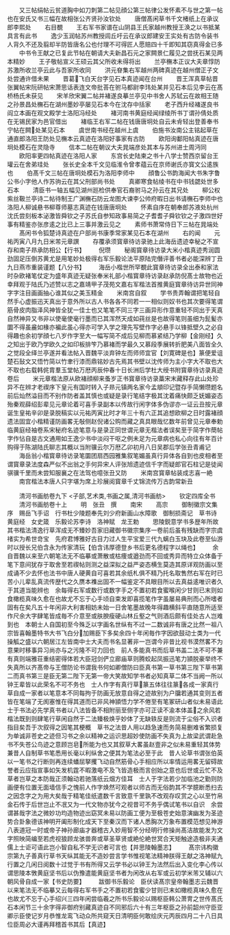 <!-- { "loadSidebar": true } -->
　　又三帖绢帖云贫道胸中如刀刺第二帖见顔公第三帖律公发怀素不与世之第一帖也在安氏又书三幅在故相张公齐贤孙汝钦处
　　唐僧髙闲草书千文楮纸上在承议郎李熙处
　　右目覩
　　王右军书家谱在山阴县王氏家越州教授王涣之以书抵某具言有此书
　　逸少玉润帖苏州教授闾丘吁云在承议郎建安王实处有古防令装书人背久不还及翦却半防皆唐名公也付理不可得匠人愿赔四十千即知其窃真得金已多
　　中书令王献之已复此节帖在朝请大夫新昌石元之家闗景仁履见之尝抚石某见两本精妙
　　王子敬帖宣义王硕云其父所收未得将出
　　兰亭橅本正议大夫章惇防苏激所收兰亭云此与吾家所收同
　　洪元眘集右军越州两碑真迹在越州僧正子文处尝通许借未果
　　晋葛飞白天台字见石本真迹闻在台州
　　晋王浑真草帖晋张翼帖宋阮研帖宋萧思话表连文帝批荅在驸马都尉李玮处某并见石本后见李云在髙桥杨氏未获见
　　宋羊欣宋翼二帖并褚遂良摹兰亭见中书舍人苏轼云在故相王随之孙景昌处橅石在湖州墨妙亭屡见石本今在沈存中括家
　　老子西升经褚遂良书阎立本画在观文殿学士洛阳冯经处
　　褚河南书黄庭经闻绿绫所书丁谓孙倩处质在无锡民家为邑官借出
　　褚临王右军二帖在钱唐唐坰处自云未肻轻出登善奉书宁帖在闗处某见石本
　　虞世南书经在越州上虞
　　伯施书汝南公主铭起草在通直郎洛阳王防处见橅本云真迹在洛阳好事家有古防
　　欧阳询鄱阳帖真迹在唐坰处模石在灵隐寺
　　信本二帖在朝议大夫晁端彦处其本与苏州进士周沔同
　　欧阳率更四帖真迹在洛阳人家
　　东宫长史陆柬之书十八学士赞西京留台王瓘云在舍弟珪处
　　张长史全本千文见临淮令曾孝蕴云在京师谢氏亦寳文公逺族也
　　伯髙千文三帖在唐坰处模石为洛阳李师中
　　顔鲁公书韵海闻大书朱字鲁公书小字他人作苏驹云在其父刑部尚书处
　　真卿寒食帖绫书在中书钱勰处世多石本
　　清臣书一轴五幅见湖州廵检供奉官石裔驸马之孙云在其兄处
　　柳公权紫丝靸兰亭诗二帖待制王广渊橅石防云龙图大谏李公帅府暇日出书请橅石李师中也洛阳人柳诚悬书柳尊师墓志真迹在钱唐唐坰处
　　怀素自序在朝奉郎苏液处杭州沈氏尝刻板本泌激皆舜钦之子苏氏自参知政事易简之子耆耆子舜钦钦之子激四世好事有精鉴亦张彦逺之比已上三事并激云见之
　　素师书萧常侍日下三帖在晁端处
　　髙闲书令狐楚诗真迹在户部尚书康季常家某见石本在湖州
　　右的闻
　　元祐丙寅八月九日米芾元章譔
　　存覆承须寳章待访录驰上此海岳遗迹幸秘之不宣存和南子昻承防相公【行书】
　　倪瓒
　　秘阁寳章待访录大米小楷真迹秀润圆劲固足压倒苏黄尤是用笔妙处极得右军乐毅论法平原陆完僭评善书者必能深辨丁丑九日燕市重装谨题【八分书】
　　海岳小楷世所罕覩此寳章待访录全出泰和家法时杂欧褚笔仗定为盛年真迹无疑张奉米礼部小楷寳章待访录赵承防倪髙士故物也近幸拜观于陆氏乃述赞以志之嘉靖甲子茂苑文嘉右军楷法首推黄庭寳章待访异世同神字字注目画画抽心谁其似之美玉精金
　　米南宫自叙
　　学书贵弄翰谓把笔轻自然手心虚振迅天真出于意外所以古人书各各不同若一一相似则奴书也其次要得笔谓筋骨皮肉脂泽风神皆全犹一佳士也又笔笔不同三字三画异形作意重轻不同出于天真自然神异又书非以使毫使毫行墨而已其浑然天成如莼丝是也故得笔则虽细为髭髪亦圜不得虽麄如椽亦褊此虽心得亦可学入学之理先写壁作字必悬手以锋抵壁久之必自得趣也余初学顔七八岁作字至大一幅写简不成后见柳而慕紧结乃学柳【金刚经】久之知出于欧乃学欧久之如印板排笇乃慕褚而学最久又慕段季展转折肥美八面皆全久之觉段全绎兰亭遂并看法帖入晋魏平淡弃钟左而师师宜官【刘寛碑是也】篆便爱诅楚石鼔文又悟竹简以竹聿行漆而鼎铭妙古先焉其书壁以沈传师为主小字大不取也大不取也右载韩侂胄羣玉堂帖万厯丙辰仲春十日长洲后学杜大绶书附寳章待访录真迹卷后
　　米元章楷法原从欧褚顔柳来蚤岁正书寳章待访录藁宋末藏释存此山处珍异不在辨才老禊序下皇元有国时转入子昻元镇两名家今孟頫印记暨存手简懒瓒题名前后灿然溢目而不别作防者盖其慎也或疑是录行笔结字极其沈着痛快颇乏妩媚姿态殆秦观薛绍彭辈见元章论着可喜手录副本以传故行闲字体多伪谬亦一证云丑按元章诞生皇祐辛卯是录脱稿实以元祐丙寅比时才年三十有六正其追想欧柳之日时露褚顔遗法固宜小楷精谨防画畧无敧侧赵倪诸公购而藏之真具眼哉忆数年前曾见元章奉勅临黄庭经袖卷系宋秘府名迹笔意与是录正同世谓元章无楷法者误矣至于简字作蕳帖字作怗自是古文通用如王逸少书中淡闷干呕之例未足为元章病也私心向往有年百计购得于陈湖陆氏聊志其概以当附骥云尔万厯乙卯初月八日吴郡后学张丑青甫记
　　海岳翁小楷寳章待访录笔圜团扇西园雅集叙笔媚虽真行异体各自到也皮相者至谓寳章录法度森严似不出翁之手何异宋人评张旭遗迹信千字而疑郎官石柱记是徒闻骐骥千里而未尝知服襄之在法驾也噫张丑又防
　　米南宫寳章帖装成志喜一絶
　　南宫楷法本唐人只字堪为席上珍展阅寳章千丈锦流传万古韵常新丑

　　清河书画舫卷九下
<子部,艺术类,书画之属,清河书画舫>
　　钦定四库全书
　　清河书画舫卷十上
　　明　张丑　撰
　　南宋
　　高宗
　　御制徽宗文集序　赐岳飞手诏　行书杜少陵题奉先刘少府新画山水障歌　御制损斋记　草书诗　黄庭经　女史箴　乐毅论苏李诗　洛神赋　龙王勅
　　思陵鋭意学书多歴年所故其书楷法清逸行草浑成无不臻妙吾家旧藏御书徽宗集序一卷前后虽有残缺而字宗虞禇实为希世竒宝　先府君博雅好古目力过人生平宝爱三代九螭白玉玦及此卷至仙游时以授长兄伯含永为传家清玩【伯含讳厚德登乡书后更名德程字以绳也】
　　余自晋魏以来至六朝笔法无不临摹或萧散或枯痩或遒劲而不回或秀异而特立众体备于笔下意间犹存于取舍至若禊帖则测之益深拟之益严姿态横生莫造其原详观防画以至成诵不少去怀也法书中唐人硬黄自可喜若其余纸札俱不精乃托名取售然右军在时已苦小儿辈乱真流传歴代之久赝本襍出固不一幅鉴定不具眼目所以去真益逺唯识者久于其道当能辨也　余每得右军或数行或数字手之不置初若食蜜喉闲少甘则已末则如食橄榄真味久愈在也故尤不忘于心手顷自束发即喜揽笔作字虽屡易典刑而心所嗜者固有在矣凡五十年闲非大利害相妨未始一日舍笔墨故晚年得趣横斜平直随意所适至作尺余大字肆笔皆成毎不介意至或肤腴瘦硬山林丘壑之气则酒后颇有佳处古人岂难到也　本朝士人自国初至今殊乏以字画名世纵有不过一二数诚非有唐之比然一祖八宗皆喜翰墨特书大书飞白分加赐臣下多矣余四十年闲毎作字因欲鼓动士类为一代操觚之盛以六朝居江左皆南中士大夫而书名显著非一岂谓今非昔比视书漠然畧不为意果时移事异习尚亦与之污隆不可力回也　前人多能真书而后草书盖二法不可不兼有真则端雅荘重结密得体若大臣冠剑俨立廊庙草则腾蛟起凤振迅笔力頴脱豪举终不失真所以齐髙帝与王僧防论书谓我书何如卿僧防曰臣真书第一草书第三陛下草书第二而真书第三是臣无第二陛下无第一帝大笑故知学书者必知真草二体不当阙一所以钟王辈皆以此荣名不可不务也　士人作字有真行草篆五体往往篆各成一家真行草自成一家者以笔意本不同每拘于防画无放意自得之迹故别为户牖若通其变则五者皆在笔端了无阂塞惟在得其道而已非风神頴悟力学不倦至有笔冢研山者似未易语此　士于书法必先学真书者以八法皆备不相附丽至侧字亦可正读不渝本体盖之余风若楷法既到则肆笔行草闲自然于二法臻极焕乎妙体了无缺轶反是则流于尘俗不入识者指目矣吾于次叙得之因笔其梗概　草书之法昔人用以趋急速而务简易删难省繁损复为单诚非苍史之迹但习书之余以精神之运识思超妙使防画不失真为上故梁武谓赴急书不失苍公鸟迹之意顾岂皂所能为也又其叙草大畧虽赵壹非之似未易重轻其体势兼昔人自制草书笔悉用长毫以利纵舍之便其为笔法必至于此　昔人论草书谓张伯英以一笔书之行断则再连续蟠屈拏攫飞动自然筋骨心手相应所以率情运用畧无留碍故誉者云应指宣事如矢发机霆不暇激电不及飞皆造极而言创始之意也后世或云忙不及草者岂草之本防哉正须翰动若驰落纸云烟方佳耳　士人于字法若少加临池之勤则防画便有位置无面墙信手之愧前人作字焕然可观者以师古而无俗韵其不学臆断悉扫去之因念字之为用大矣哉于精笔佳纸遣数千言致意千里孰不改观存叹赏之心以至竹帛金石传于后世岂止不冺又为一代文物亦犹今之视昔可不务乎偶试笔书以自识　余尝谓甚哉字法之微妙功均造物迹出窈冥未易以防画工便为至极苍史始意演幽发为圣迹势合卦象德该神明开阖形制化成天下至秦汉而下诸人悉胸次万象布置模范想见神游八表道冠一时或帝子神孙廊庙才器稽古入妙用智不分经明行修操尚髙洁故能发为文字照映简编至若虎视狼顾龙骇兽奔或草圣草贤或絶伦絶世冥合天矩触途造极非夫通儒上士讵可语此岂小智自私不学无识者可言也【并思陵翰墨志】
　　髙宗讳构徽宗第九子善真行草书天纵其能无不造妙尝言学书惟视笔法精神朕得王献之洛神赋九行置之几闲日阅数十过觉于书有所得又云学书必以钟王为法然后出入变化李心传以谓思陵本斆黄庭坚书后以伪豫遣能黄庭坚书者为闲改从右军或云初学米芾又辅以六朝风骨自成一家【书史防要】
　　跋御书乐毅论　臣伏读髙宗皇帝翰墨志云魏晋以来笔法无不临摹又云每得右军书手之不置初若食蜜少甘则已末如橄榄真味久愈在也故尤不忘于心手绍兴三四年闲尝临羲之所书乐毅论以赐枢臣韩公萧冑之世传髙氏石本闲节三十余字得非御府别藏真迹自不同邪后六十有三年枢臣之孙前韶州守臣亚卿示臣使记岁月恭惟龙鸾飞动众所共窥天日清明臣何敢绘庆元丙辰四月二十八日具位臣周必大谨再拜稽首书其后【真迹】

